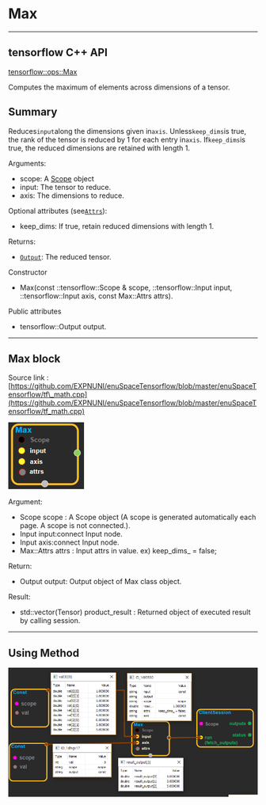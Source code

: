 # Max

---

## tensorflow C++ API

[tensorflow::ops::Max](https://www.tensorflow.org/api_docs/cc/class/tensorflow/ops/max)

Computes the maximum of elements across dimensions of a tensor.

## Summary

Reduces`input`along the dimensions given in`axis`. Unless`keep_dims`is true, the rank of the tensor is reduced by 1 for each entry in`axis`. If`keep_dims`is true, the reduced dimensions are retained with length 1.

Arguments:

* scope: A [Scope](https://www.tensorflow.org/api_docs/cc/class/tensorflow/scope.html#classtensorflow_1_1_scope) object
* input: The tensor to reduce.
* axis: The dimensions to reduce.

Optional attributes \(see[`Attrs`](https://www.tensorflow.org/api_docs/cc/struct/tensorflow/ops/max/attrs.html#structtensorflow_1_1ops_1_1_max_1_1_attrs)\):

* keep\_dims: If true, retain reduced dimensions with length 1.

Returns:

* [`Output`](https://www.tensorflow.org/api_docs/cc/class/tensorflow/output.html#classtensorflow_1_1_output): The reduced tensor.

Constructor

* Max\(const ::tensorflow::Scope & scope, ::tensorflow::Input input, ::tensorflow::Input axis, const Max::Attrs attrs\).

Public attributes

* tensorflow::Output output.

---

## Max block

Source link : [https://github.com/EXPNUNI/enuSpaceTensorflow/blob/master/enuSpaceTensorflow/tf\_math.cpp](https://github.com/EXPNUNI/enuSpaceTensorflow/blob/master/enuSpaceTensorflow/tf_math.cpp)

![](/assets/math_Max_Symbol.png)

Argument:

* Scope scope : A Scope object \(A scope is generated automatically each page. A scope is not connected.\).
* Input input:connect  Input node.
* Input axis:connect  Input node.
* Max::Attrs attrs : Input attrs in value. ex\) keep\_dims\_ = false;

Return:

* Output output: Output object of Max class object.

Result:

* std::vector\(Tensor\) product\_result : Returned object of executed result by calling session.

---

## Using Method

![](/assets/math_Max_Method.png)


